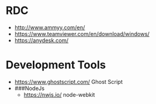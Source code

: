 # RDC
*   http://www.ammyy.com/en/
*   https://www.teamviewer.com/en/download/windows/
*   https://anydesk.com/

# Development Tools
  * https://www.ghostscript.com/ Ghost Script
  * ###NodeJs
    * https://nwjs.io/ node-webkit
   
  
